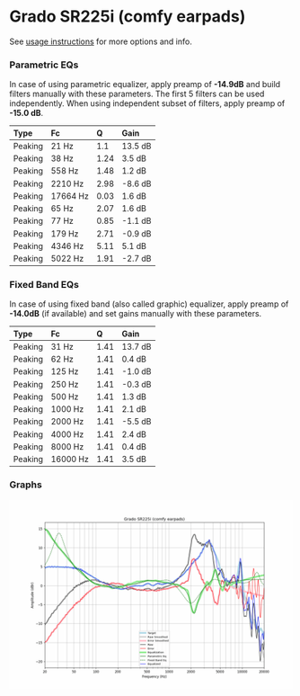 # Grado SR225i (comfy earpads)
See [usage instructions](https://github.com/jaakkopasanen/AutoEq#usage) for more options and info.

### Parametric EQs
In case of using parametric equalizer, apply preamp of **-14.9dB** and build filters manually
with these parameters. The first 5 filters can be used independently.
When using independent subset of filters, apply preamp of **-15.0 dB**.

| Type    | Fc       |    Q | Gain    |
|:--------|:---------|:-----|:--------|
| Peaking | 21 Hz    | 1.1  | 13.5 dB |
| Peaking | 38 Hz    | 1.24 | 3.5 dB  |
| Peaking | 558 Hz   | 1.48 | 1.2 dB  |
| Peaking | 2210 Hz  | 2.98 | -8.6 dB |
| Peaking | 17664 Hz | 0.03 | 1.6 dB  |
| Peaking | 65 Hz    | 2.07 | 1.6 dB  |
| Peaking | 77 Hz    | 0.85 | -1.1 dB |
| Peaking | 179 Hz   | 2.71 | -0.9 dB |
| Peaking | 4346 Hz  | 5.11 | 5.1 dB  |
| Peaking | 5022 Hz  | 1.91 | -2.7 dB |

### Fixed Band EQs
In case of using fixed band (also called graphic) equalizer, apply preamp of **-14.0dB**
(if available) and set gains manually with these parameters.

| Type    | Fc       |    Q | Gain    |
|:--------|:---------|:-----|:--------|
| Peaking | 31 Hz    | 1.41 | 13.7 dB |
| Peaking | 62 Hz    | 1.41 | 0.4 dB  |
| Peaking | 125 Hz   | 1.41 | -1.0 dB |
| Peaking | 250 Hz   | 1.41 | -0.3 dB |
| Peaking | 500 Hz   | 1.41 | 1.3 dB  |
| Peaking | 1000 Hz  | 1.41 | 2.1 dB  |
| Peaking | 2000 Hz  | 1.41 | -5.5 dB |
| Peaking | 4000 Hz  | 1.41 | 2.4 dB  |
| Peaking | 8000 Hz  | 1.41 | 0.4 dB  |
| Peaking | 16000 Hz | 1.41 | 3.5 dB  |

### Graphs
![](./Grado%20SR225i%20(comfy%20earpads).png)